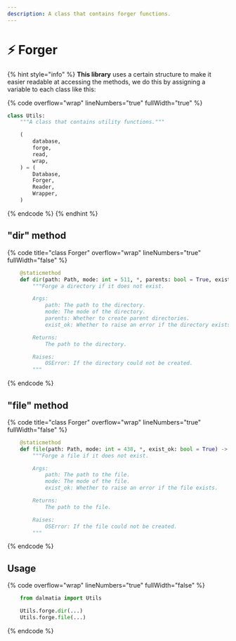 ```yaml
---
description: A class that contains forger functions.
---
```


# ⚡ Forger

{% hint style="info" %}
**This library** uses a certain structure to make it easier readable at accessing the methods, we do this by assigning a variable to each class like this:

{% code overflow="wrap" lineNumbers="true" fullWidth="true" %}
```python
class Utils:
    """A class that contains utility functions."""

    (
        database,
        forge,
        read,
        wrap,
    ) = (
        Database,
        Forger,
        Reader,
        Wrapper,
    )
```
{% endcode %}
{% endhint %}

## "dir" method

{% code title="class Forger" overflow="wrap" lineNumbers="true" fullWidth="false" %}
```python
    @staticmethod
    def dir(path: Path, mode: int = 511, *, parents: bool = True, exist_ok: bool = True) -> Path: ...
        """Forge a directory if it does not exist.

        Args:
            path: The path to the directory.
            mode: The mode of the directory.
            parents: Whether to create parent directories.
            exist_ok: Whether to raise an error if the directory exists.

        Returns:
            The path to the directory.

        Raises:
            OSError: If the directory could not be created.
        """
```
{% endcode %}

## "file" method

{% code title="class Forger" overflow="wrap" lineNumbers="true" fullWidth="false" %}
```python
    @staticmethod
    def file(path: Path, mode: int = 438, *, exist_ok: bool = True) -> Path:
        """Forge a file if it does not exist.

        Args:
            path: The path to the file.
            mode: The mode of the file.
            exist_ok: Whether to raise an error if the file exists.

        Returns:
            The path to the file.

        Raises:
            OSError: If the file could not be created.
        """
```
{% endcode %}

## Usage

{% code overflow="wrap" lineNumbers="true" fullWidth="false" %}
```python
    from dalmatia import Utils

    Utils.forge.dir(...)
    Utils.forge.file(...)
```
{% endcode %}
